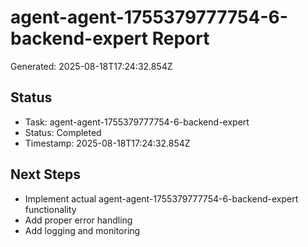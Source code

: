 # agent-agent-1755379777754-6-backend-expert Report

Generated: 2025-08-18T17:24:32.854Z

## Status
- Task: agent-agent-1755379777754-6-backend-expert
- Status: Completed
- Timestamp: 2025-08-18T17:24:32.854Z

## Next Steps
- Implement actual agent-agent-1755379777754-6-backend-expert functionality
- Add proper error handling
- Add logging and monitoring
